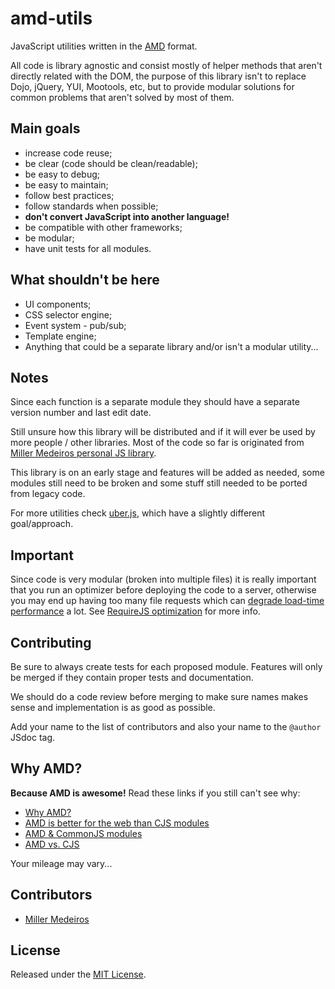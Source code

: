 # amd-utils #

JavaScript utilities written in the [AMD](https://github.com/amdjs/amdjs-api/wiki/AMD)
format.

All code is library agnostic and consist mostly of helper methods that aren't
directly related with the DOM, the purpose of this library isn't to replace
Dojo, jQuery, YUI, Mootools, etc, but to provide modular solutions for common
problems that aren't solved by most of them.



## Main goals ##

 - increase code reuse;
 - be clear (code should be clean/readable);
 - be easy to debug;
 - be easy to maintain;
 - follow best practices;
 - follow standards when possible;
 - **don't convert JavaScript into another language!**
 - be compatible with other frameworks;
 - be modular;
 - have unit tests for all modules.



## What shouldn't be here ##

 - UI components;
 - CSS selector engine;
 - Event system - pub/sub;
 - Template engine;
 - Anything that could be a separate library and/or isn't a modular utility...



## Notes ##

Since each function is a separate module they should have a separate version
number and last edit date.

Still unsure how this library will be distributed and if it will ever
be used by more people / other libraries. Most of the code so far is originated
from [Miller Medeiros personal JS library](https://github.com/millermedeiros/MM_js_lib/).

This library is on an early stage and features will be added as needed, some
modules still need to be broken and some stuff still needed to be ported from
legacy code.

For more utilities check [uber.js](https://github.com/phiggins42/uber.js),
which have a slightly different goal/approach.



## Important ##

Since code is very modular (broken into multiple files) it is really important
that you run an optimizer before deploying the code to a server, otherwise you
may end up having too many file requests which can [degrade load-time
performance](http://developer.yahoo.com/performance/rules.html#num_http) a lot.
See [RequireJS optimization](http://requirejs.org/docs/optimization.html) for
more info.



## Contributing ##

Be sure to always create tests for each proposed module. Features will only be
merged if they contain proper tests and documentation.

We should do a code review before merging to make sure names makes sense and
implementation is as good as possible.

Add your name to the list of contributors and also your name to the `@author`
JSdoc tag.



## Why AMD? ##

**Because AMD is awesome!** Read these links if you still can't see why:

 - [Why AMD?](http://requirejs.org/docs/whyamd.html)
 - [AMD is better for the web than CJS modules](blog.millermedeiros.com/2011/09/amd-is-better-for-the-web-than-commonjs-modules/)
 - [AMD & CommonJS modules](http://briancavalier.com/presentations/pgh-js-amd-10-2011/)
 - [AMD vs. CJS](http://unscriptable.com/index.php/2011/09/30/amd-versus-cjs-whats-the-best-format/)

Your mileage may vary...



## Contributors ##

 - [Miller Medeiros](http://blog.millermedeiros.com/)



## License ##

Released under the [MIT License](http://www.opensource.org/licenses/mit-license.php).
